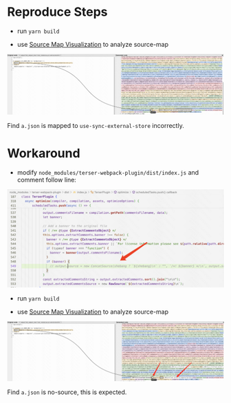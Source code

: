 # Reproduce Steps

- run `yarn build`

- use [Source Map Visualization](https://evanw.github.io/source-map-visualization/) to analyze source-map

![incorrect.png](./incorrect.png)

Find `a.json` is mapped to `use-sync-external-store` incorrectly.


# Workaround

- modify `node_modules/terser-webpack-plugin/dist/index.js` and comment follow line:

![comment-line.png](./comment-line.png)

- run `yarn build`

- use [Source Map Visualization](https://evanw.github.io/source-map-visualization/) to analyze source-map

![correct.png](./correct.png)

Find `a.json` is no-source, this is expected.



